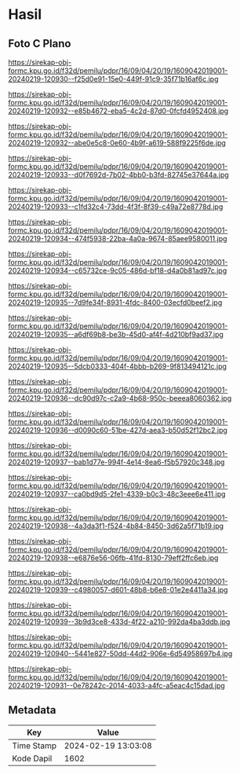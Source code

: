 # Hasil

## Foto C Plano

https://sirekap-obj-formc.kpu.go.id/f32d/pemilu/pdpr/16/09/04/20/19/1609042019001-20240219-120930--f25d0e91-15e0-449f-91c9-35f71b16af6c.jpg

https://sirekap-obj-formc.kpu.go.id/f32d/pemilu/pdpr/16/09/04/20/19/1609042019001-20240219-120932--e85b4672-eba5-4c2d-87d0-0fcfd4952408.jpg

https://sirekap-obj-formc.kpu.go.id/f32d/pemilu/pdpr/16/09/04/20/19/1609042019001-20240219-120932--abe0e5c8-0e60-4b9f-a619-588f9225f6de.jpg

https://sirekap-obj-formc.kpu.go.id/f32d/pemilu/pdpr/16/09/04/20/19/1609042019001-20240219-120933--d0f7692d-7b02-4bb0-b3fd-82745e37644a.jpg

https://sirekap-obj-formc.kpu.go.id/f32d/pemilu/pdpr/16/09/04/20/19/1609042019001-20240219-120933--c1fd32c4-73dd-4f3f-8f39-c49a72e8778d.jpg

https://sirekap-obj-formc.kpu.go.id/f32d/pemilu/pdpr/16/09/04/20/19/1609042019001-20240219-120934--474f5938-22ba-4a0a-9674-85aee9580011.jpg

https://sirekap-obj-formc.kpu.go.id/f32d/pemilu/pdpr/16/09/04/20/19/1609042019001-20240219-120934--c65732ce-9c05-486d-bf18-d4a0b81ad97c.jpg

https://sirekap-obj-formc.kpu.go.id/f32d/pemilu/pdpr/16/09/04/20/19/1609042019001-20240219-120935--7d9fe34f-8931-4fdc-8400-03ecfd0beef2.jpg

https://sirekap-obj-formc.kpu.go.id/f32d/pemilu/pdpr/16/09/04/20/19/1609042019001-20240219-120935--a6df69b8-be3b-45d0-af4f-4d210bf9ad37.jpg

https://sirekap-obj-formc.kpu.go.id/f32d/pemilu/pdpr/16/09/04/20/19/1609042019001-20240219-120935--5dcb0333-404f-4bbb-b269-9f813494121c.jpg

https://sirekap-obj-formc.kpu.go.id/f32d/pemilu/pdpr/16/09/04/20/19/1609042019001-20240219-120936--dc90d97c-c2a9-4b68-950c-beeea8060362.jpg

https://sirekap-obj-formc.kpu.go.id/f32d/pemilu/pdpr/16/09/04/20/19/1609042019001-20240219-120936--d0090c60-51be-427d-aea3-b50d52f12bc2.jpg

https://sirekap-obj-formc.kpu.go.id/f32d/pemilu/pdpr/16/09/04/20/19/1609042019001-20240219-120937--bab1d77e-994f-4e14-8ea6-f5b57920c348.jpg

https://sirekap-obj-formc.kpu.go.id/f32d/pemilu/pdpr/16/09/04/20/19/1609042019001-20240219-120937--ca0bd9d5-2fe1-4339-b0c3-48c3eee6e411.jpg

https://sirekap-obj-formc.kpu.go.id/f32d/pemilu/pdpr/16/09/04/20/19/1609042019001-20240219-120938--4a3da3f1-f524-4b84-8450-3d62a5f71b19.jpg

https://sirekap-obj-formc.kpu.go.id/f32d/pemilu/pdpr/16/09/04/20/19/1609042019001-20240219-120938--e6876e56-06fb-41fd-8130-79eff2ffc6eb.jpg

https://sirekap-obj-formc.kpu.go.id/f32d/pemilu/pdpr/16/09/04/20/19/1609042019001-20240219-120939--c4980057-d601-48b8-b6e8-01e2e4411a34.jpg

https://sirekap-obj-formc.kpu.go.id/f32d/pemilu/pdpr/16/09/04/20/19/1609042019001-20240219-120939--3b9d3ce8-433d-4f22-a210-992da4ba3ddb.jpg

https://sirekap-obj-formc.kpu.go.id/f32d/pemilu/pdpr/16/09/04/20/19/1609042019001-20240219-120940--5441e827-50dd-44d2-906e-6d54958697b4.jpg

https://sirekap-obj-formc.kpu.go.id/f32d/pemilu/pdpr/16/09/04/20/19/1609042019001-20240219-120931--0e78242c-2014-4033-a4fc-a5eac4c15dad.jpg


## Metadata

| Key        | Value               |
| ---------- | ------------------- |
| Time Stamp | 2024-02-19 13:03:08 |
| Kode Dapil | 1602                |



